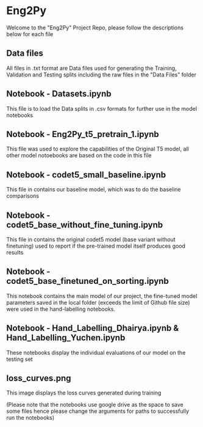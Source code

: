 # Eng2Py
Welcome to the "Eng2Py" Project Repo, please follow the descriptions below for each file

## Data files
All files in .txt format are Data files used for generating the Training, Validation and Testing splits including the raw files in the "Data Files" folder

## Notebook - Datasets.ipynb
This file is to load the Data splits in .csv formats for further use in the model notebooks

## Notebook - Eng2Py_t5_pretrain_1.ipynb
This file was used to explore the capabilities of the Original T5 model, all other model notoebooks are based on the code in this file

## Notebook - codet5_small_baseline.ipynb
This file in contains our baseline model, which was to do the baseline comparisons

## Notebook - codet5_base_without_fine_tuning.ipynb
This file in contains the original codet5 model (base variant without finetuning) used to report if the pre-trained model itself produces good results

## Notebook - codet5_base_finetuned_on_sorting.ipynb
This notebook contains the main model of our project, the fine-tuned model parameters saved in the local folder (exceeds the limit of Github file size) were used in the hand-labelling notebooks.

## Notebook - Hand_Labelling_Dhairya.ipynb & Hand_Labelling_Yuchen.ipynb
These notebooks display the individual evaluations of our model on the testing set

## loss_curves.png
This image displays the loss curves generated during training

(Please note that the notebooks use google drive as the space to save some files hence please change the arguments for paths to successfully run the notebooks)
